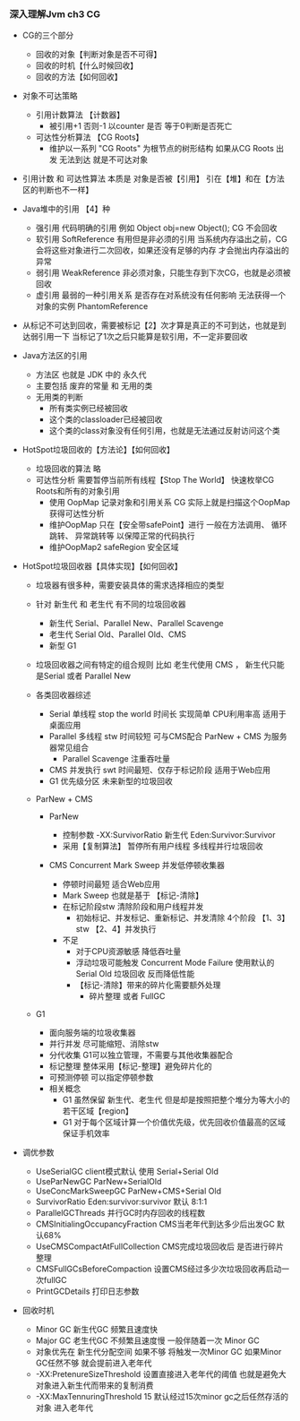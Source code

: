 ### 深入理解Jvm ch3 CG
* CG的三个部分
    * 回收的对象【判断对象是否不可得】
    * 回收的时机【什么时候回收】
    * 回收的方法【如何回收】
    
* 对象不可达策略 
    * 引用计数算法 【计数器】
        * 被引用+1 否则-1 以counter 是否 等于0判断是否死亡
    * 可达性分析算法 【CG Roots】
        * 维护以一系列 "CG Roots" 为根节点的树形结构 如果从CG Roots 出发 无法到达 就是不可达对象
        
* 引用计数 和 可达性算法 本质是 对象是否被【引用】 引在【堆】和在【方法区的判断也不一样】
* Java堆中的引用 【4】种
    * 强引用 代码明确的引用 例如 Object obj=new Object();  CG 不会回收
    * 软引用 SoftReference 有用但是非必须的引用 当系统内存溢出之前，CG会将这些对象进行二次回收，如果还没有足够的内存
    才会抛出内存溢出的异常
    * 弱引用 WeakReference 非必须对象，只能生存到下次CG，也就是必须被回收
    * 虚引用 最弱的一种引用关系 是否存在对系统没有任何影响 无法获得一个对象的实例 PhantomReference
    
* 从标记不可达到回收，需要被标记【2】次才算是真正的不可到达，也就是到达弱引用一下
当标记了1次之后只能算是软引用，不一定非要回收

* Java方法区的引用
    * 方法区 也就是 JDK 中的 永久代 
    * 主要包括 废弃的常量 和 无用的类
    * 无用类的判断
        * 所有类实例已经被回收
        * 这个类的classloader已经被回收
        * 这个类的class对象没有任何引用，也就是无法通过反射访问这个类
        

* HotSpot垃圾回收的【方法论】【如何回收】
    * 垃圾回收的算法 略
    * 可达性分析 需要暂停当前所有线程【Stop The World】 快速枚举CG Roots和所有的对象引用
        * 使用 OopMap 记录对象和引用关系 CG 实际上就是扫描这个OopMap获得可达性分析
        * 维护OopMap 只在【安全带safePoint】进行 一般在方法调用、 循环跳转、 异常跳转等 以保障正常的代码执行
        * 维护OopMap2 safeRegion 安全区域

* HotSpot垃圾回收器【具体实现】【如何回收】
    * 垃圾器有很多种，需要安装具体的需求选择相应的类型
    * 针对 新生代 和 老生代 有不同的垃圾回收器
        * 新生代 Serial、Parallel New、Parallel Scavenge
        * 老生代 Serial Old、Parallel Old、CMS
        * 新型 G1
        
    * 垃圾回收器之间有特定的组合规则 比如 老生代使用 CMS ， 新生代只能是Serial 或者 Parallel New 
    
    * 各类回收器综述
        * Serial 单线程 stop the world 时间长 实现简单 CPU利用率高 适用于桌面应用
        * Parallel 多线程 stw 时间较短 可与CMS配合 ParNew + CMS 为服务器常见组合
            * Parallel Scavenge 注重吞吐量
        * CMS 并发执行 swt 时间最短、仅存于标记阶段 适用于Web应用
        * G1 优先级分区 未来新型的垃圾回收
     
    * ParNew + CMS
        * ParNew
            * 控制参数 -XX:SurvivorRatio 新生代 Eden:Survivor:Survivor
            * 采用【复制算法】 暂停所有用户线程 多线程并行垃圾回收
            
        * CMS Concurrent Mark Sweep 并发低停顿收集器
            * 停顿时间最短 适合Web应用
            * Mark Sweep 也就是基于 【标记-清除】
            * 在标记阶段stw 清除阶段和用户线程并发
                * 初始标记、并发标记、重新标记、并发清除 4个阶段 【1、3】stw 【2、4】并发执行
            * 不足
                * 对于CPU资源敏感 降低吞吐量
                * 浮动垃圾可能触发 Concurrent Mode Failure 使用默认的Serial Old 垃圾回收 反而降低性能
                * 【标记-清除】带来的碎片化需要额外处理 
                    * 碎片整理 或者 FullGC
    * G1
        * 面向服务端的垃圾收集器
        * 并行并发 尽可能缩短、消除stw
        * 分代收集 G1可以独立管理，不需要与其他收集器配合
        * 标记整理 整体采用【标记-整理】避免碎片化的
        * 可预测停顿 可以指定停顿参数
        * 相关概念
            * G1 虽然保留 新生代、老生代 但是却是按照把整个堆分为等大小的若干区域【region】
            * G1 对于每个区域计算一个价值优先级，优先回收价值最高的区域 保证手机效率
            
* 调优参数
    * UseSerialGC client模式默认 使用 Serial+Serial Old 
    * UseParNewGC ParNew+SerialOld
    * UseConcMarkSweepGC ParNew+CMS+Serial Old
    * SurvivorRatio Eden:survivor:survivor 默认 8:1:1
    * ParallelGCThreads 并行GC时内存回收的线程数
    * CMSInitialingOccupancyFraction CMS当老年代到达多少后出发GC 默认68%
    * UseCMSCompactAtFullCollection CMS完成垃圾回收后 是否进行碎片整理
    * CMSFullGCsBeforeCompaction 设置CMS经过多少次垃圾回收再启动一次fullGC
    * PrintGCDetails 打印日志参数
    
* 回收时机
    * Minor GC 新生代GC 频繁且速度快
    * Major GC 老生代GC 不频繁且速度慢 一般伴随着一次 Minor GC
    * 对象优先在 新生代分配空间 如果不够 将触发一次Minor GC 
    如果Minor GC任然不够 就会提前进入老年代
    * -XX:PretenureSizeThreshold 设置直接进入老年代的阈值 也就是避免大对象进入新生代而带来的复制消费
    * -XX:MaxTennuringThreshold 15 默认经过15次minor gc之后任然存活的对象 进入老年代
